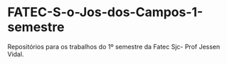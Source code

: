 # FATEC-S-o-Jos-dos-Campos-1-semestre
Repositórios para os trabalhos do 1º semestre da Fatec Sjc- Prof Jessen Vidal.
